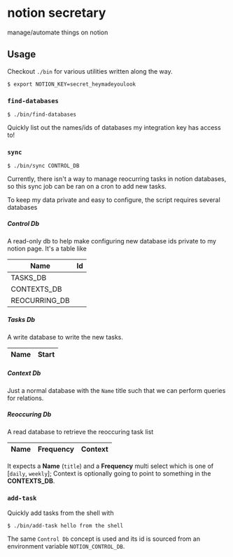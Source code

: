 # notion secretary

manage/automate things on notion

## Usage

Checkout `./bin` for various utilities written along the way.

```
$ export NOTION_KEY=secret_heymadeyoulook
```

### `find-databases`

```
$ ./bin/find-databases
```

Quickly list out the names/ids of databases my integration key has access to!

### `sync`

```
$ ./bin/sync CONTROL_DB
```

Currently, there isn't a way to manage reocurring tasks in notion databases, so this sync job can be ran on a cron to add new tasks.

To keep my data private and easy to configure, the script requires several databases

##### Control Db

A read-only db to help make configuring new database ids private to my notion page. It's a table like

|Name|Id|
|----|--|
|TASKS_DB|<guid>|
|CONTEXTS_DB|<guid>|
|REOCURRING_DB|<guid>|

##### Tasks Db

A write database to write the new tasks.

|Name|Start|
|----|-----|

##### Context Db

Just a normal database with the `Name` title such that we can perform queries for relations.

##### Reoccuring Db

A read database to retrieve the reoccuring task list

|Name|Frequency|Context|
|----|---------|-------|

It expects a **Name** (`title`) and a **Frequency** multi select which is one of [`daily`, `weekly`]; Context is optionally going to point to something in the **CONTEXTS_DB**.

### `add-task`

Quickly add tasks from the shell with 

```sh
$ ./bin/add-task hello from the shell
```

The same `Control Db` concept is used and its id is sourced from an environment variable `NOTION_CONTROL_DB`.
